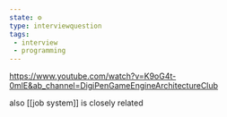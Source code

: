 ```yaml
---
state: ⚙️
type: interviewquestion
tags:
 - interview 
 - programming 
---
```


https://www.youtube.com/watch?v=K9oG4t-0mlE&ab_channel=DigiPenGameEngineArchitectureClub

also [[job system]] is closely related